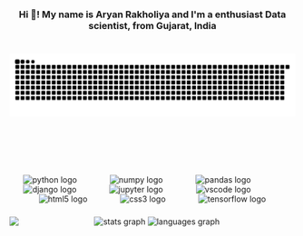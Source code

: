 <h3 align="center">Hi 👋! My name is Aryan Rakholiya and I'm a enthusiast Data scientist, from Gujarat, India</h3>

###

<br clear="both">

<div align="center">
  <img src="https://raw.githubusercontent.com/AryanRakholiya2004/AryanRakholiya2004/output/snake.svg" alt="Snake animation" />
</div>

###

<div align="center">
  <img src"https://img.shields.io/badge/Python-FFD43B?style=for-the-badge&logo=python&logoColor=blue" height="36"/>
  <img src"https://img.shields.io/badge/PyTorch-EE4C2C?style=for-the-badge&logo=pytorch&logoColor=white" height="36"/>
</div>

###

<br clear="both">

<div align="center">
  <img src="https://cdn.jsdelivr.net/gh/devicons/devicon/icons/python/python-original.svg" height="46" alt="python logo"  />
  <img width="50" />
  <img src="https://cdn.jsdelivr.net/gh/devicons/devicon/icons/numpy/numpy-original.svg" height="46" alt="numpy logo"  />
  <img width="50" />
  <img src="https://cdn.jsdelivr.net/gh/devicons/devicon/icons/pandas/pandas-original.svg" height="46" alt="pandas logo"  />
  <img width="50" />
  <img src="https://cdn.jsdelivr.net/gh/devicons/devicon/icons/django/django-plain.svg" height="46" alt="django logo"  />
  <img width="50" />
  <img src="https://cdn.jsdelivr.net/gh/devicons/devicon/icons/jupyter/jupyter-original.svg" height="46" alt="jupyter logo"  />
  <img width="50" />
  <img src="https://cdn.jsdelivr.net/gh/devicons/devicon/icons/vscode/vscode-original.svg" height="46" alt="vscode logo"  />
  <img width="50" />
  <img src="https://cdn.jsdelivr.net/gh/devicons/devicon/icons/html5/html5-original.svg" height="46" alt="html5 logo"  />
  <img width="50" />
  <img src="https://cdn.jsdelivr.net/gh/devicons/devicon/icons/css3/css3-original.svg" height="46" alt="css3 logo"  />
  <img width="50" />
  <img src="https://cdn.jsdelivr.net/gh/devicons/devicon/icons/tensorflow/tensorflow-original.svg" height="46" alt="tensorflow logo"  />
</div>

###

<img align="left" height="160" src="https://i.pinimg.com/originals/08/fb/61/08fb615b1a389de5bc0410136d75f50d.gif"  />

###

<div align="center">
  <img src="https://github-readme-stats.vercel.app/api?username=AryanRakholiya2004&hide_title=false&hide_rank=false&show_icons=true&include_all_commits=true&count_private=true&disable_animations=false&theme=dracula&locale=en&hide_border=false&order=1" height="150" alt="stats graph"  />
  <img src="https://github-readme-stats.vercel.app/api/top-langs?username=AryanRakholiya2004&locale=en&hide_title=false&layout=compact&card_width=320&langs_count=7&theme=shades-of-purple&hide_border=false&order=2" height="150" alt="languages graph"  />
</div>

###

<div align="center">
</div>

###
